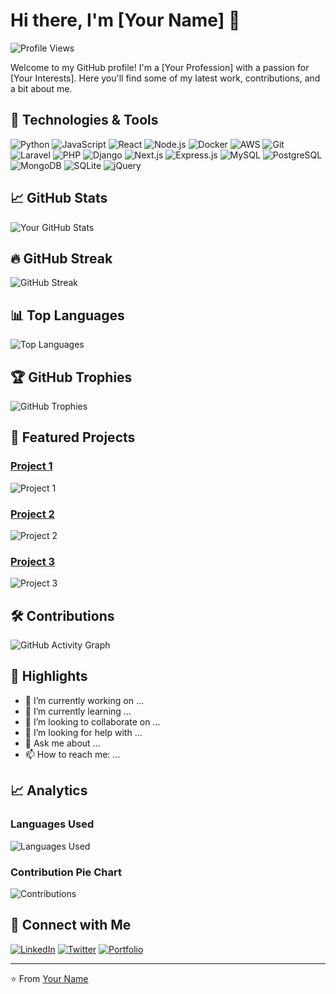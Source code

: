 # Hi there, I'm [Your Name] 👋

![Profile Views](https://komarev.com/ghpvc/?username=yourusername&color=blue)

Welcome to my GitHub profile! I'm a [Your Profession] with a passion for [Your Interests]. Here you'll find some of my latest work, contributions, and a bit about me.

## 🔧 Technologies & Tools

![Python](https://img.shields.io/badge/-Python-3776AB?style=flat&logo=python&logoColor=white)
![JavaScript](https://img.shields.io/badge/-JavaScript-F7DF1E?style=flat&logo=javascript&logoColor=black)
![React](https://img.shields.io/badge/-React-61DAFB?style=flat&logo=react&logoColor=black)
![Node.js](https://img.shields.io/badge/-Node.js-339933?style=flat&logo=node.js&logoColor=white)
![Docker](https://img.shields.io/badge/-Docker-2496ED?style=flat&logo=docker&logoColor=white)
![AWS](https://img.shields.io/badge/-AWS-232F3E?style=flat&logo=amazon-aws&logoColor=white)
![Git](https://img.shields.io/badge/-Git-F05032?style=flat&logo=git&logoColor=white)
![Laravel](https://img.shields.io/badge/-Laravel-FF2D20?style=flat&logo=laravel&logoColor=white)
![PHP](https://img.shields.io/badge/-PHP-777BB4?style=flat&logo=php&logoColor=white)
![Django](https://img.shields.io/badge/-Django-092E20?style=flat&logo=django&logoColor=white)
![Next.js](https://img.shields.io/badge/-Next.js-000000?style=flat&logo=next.js&logoColor=white)
![Express.js](https://img.shields.io/badge/-Express.js-000000?style=flat&logo=express&logoColor=white)
![MySQL](https://img.shields.io/badge/-MySQL-4479A1?style=flat&logo=mysql&logoColor=white)
![PostgreSQL](https://img.shields.io/badge/-PostgreSQL-336791?style=flat&logo=postgresql&logoColor=white)
![MongoDB](https://img.shields.io/badge/-MongoDB-47A248?style=flat&logo=mongodb&logoColor=white)
![SQLite](https://img.shields.io/badge/-SQLite-003B57?style=flat&logo=sqlite&logoColor=white)
![jQuery](https://img.shields.io/badge/-jQuery-0769AD?style=flat&logo=jquery&logoColor=white)

## 📈 GitHub Stats

![Your GitHub Stats](https://github-readme-stats.vercel.app/api?username=Wa316082&show_icons=true&theme=radical)

## 🔥 GitHub Streak

![GitHub Streak](https://github-readme-streak-stats.herokuapp.com/?user=yourusername&theme=radical)

## 📊 Top Languages

![Top Languages](https://github-readme-stats.vercel.app/api/top-langs/?username=yourusername&langs_count=8&theme=radical)

## 🏆 GitHub Trophies

![GitHub Trophies](https://github-profile-trophy.vercel.app/?username=yourusername&theme=radical)

## 📂 Featured Projects

### [Project 1](https://github.com/yourusername/project1)
![Project 1](https://github-readme-stats.vercel.app/api/pin/?username=yourusername&repo=project1&theme=radical)

### [Project 2](https://github.com/yourusername/project2)
![Project 2](https://github-readme-stats.vercel.app/api/pin/?username=yourusername&repo=project2&theme=radical)

### [Project 3](https://github.com/yourusername/project3)
![Project 3](https://github-readme-stats.vercel.app/api/pin/?username=yourusername&repo=project3&theme=radical)

## 🛠️ Contributions

![GitHub Activity Graph](https://activity-graph.herokuapp.com/graph?username=yourusername&theme=radical)

## 🌟 Highlights

- 🔭 I’m currently working on ...
- 🌱 I’m currently learning ...
- 👯 I’m looking to collaborate on ...
- 🤔 I’m looking for help with ...
- 💬 Ask me about ...
- 📫 How to reach me: ...

## 📈 Analytics

### Languages Used

![Languages Used](https://your-generated-language-chart-url)

### Contribution Pie Chart

![Contributions](https://your-generated-pie-chart-url)

## 💼 Connect with Me

[![LinkedIn](https://img.shields.io/badge/-LinkedIn-0A66C2?style=flat&logo=linkedin&logoColor=white)](https://linkedin.com/in/yourusername)
[![Twitter](https://img.shields.io/badge/-Twitter-1DA1F2?style=flat&logo=twitter&logoColor=white)](https://twitter.com/yourusername)
[![Portfolio](https://img.shields.io/badge/-Portfolio-000000?style=flat&logo=internet-explorer&logoColor=white)](https://yourportfolio.com)

---

⭐️ From [Your Name](https://github.com/yourusername)
